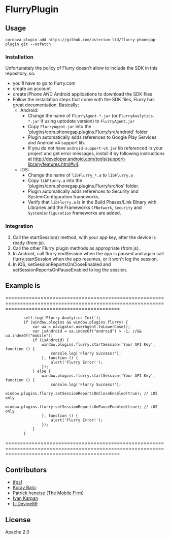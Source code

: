 FlurryPlugin
============

## Usage

    cordova plugin add https://github.com/asterium-ltd/flurry-phonegap-plugin.git --nofetch


### Installation
Unfortunately the policy of Flurry doesn't allow to include the SDK in this repository, so:

- you'll have to go to flurry.com
- create an account
- create iPhone AND Android applications to download the SDK files
- Follow the installation steps that come with the SDK files, Flurry has great documentation. Basically;
    - Android:
		- Change the name of `FlurryAgent-*.jar` (or `FlurryAnalytics-*.jar` if using uptodate version) to `FlurryAgent.jar`
        - Copy `FlurryAgent.jar` into the 'plugins/com.phonegap.plugins.Flurry/src/android' folder
        - Plugin automatically adds references to Google Play Services and Android v4 support lib.
        - If you do not have `android-support-vX.jar` lib referenced in your project and get error messages, install it by following instructions at http://developer.android.com/tools/support-library/features.html#v4.
    - iOS:
		- Change the name of `libFlurry_*.a` to `libFlurry.a`
        - Copy `libFlurry.a` into the 'plugins/com.phonegap.plugins.Flurry/src/ios' folder.
        - Plugin automatically adds references to Security and SystemConfiguration frameworks.
        - Verify that `libFlurry.a` is in the Build Phases/Link Binary with Libraries and the Frameworks `CFNetwork`, `Security` and `SystemConfiguration` frameworks are added.

### Integration
1. Call the startSession() method, with your app key, after the device is ready (from js).
2. Call the other Flurry plugin methods as appropriate (from js).
3. In Android, call flurry.endSession when the app is paused and again call flurry.startSession when the app resumes, or it won't log the session.
4. In iOS, setSessionReportsOnCloseEnabled and setSessionReportsOnPauseEnabled to log the session.

## Example is 

===================================================================================================================================================

			self.log('Flurry Analytics Init');
            if (window.plugins && window.plugins.flurry) {
                var ua = navigator.userAgent.toLowerCase();
                var isAndroid = ua.indexOf("android") > -1; //&& ua.indexOf("mobile");
                if (isAndroid) {
                    window.plugins.flurry.startSession('Your API Key', function () {
                        console.log('Flurry Success!');
                    }, function () {
                        alert('Flurry Error!');
                    });
                } else {
                    window.plugins.flurry.startSession('Your API Key', function () {
                        console.log('Flurry Success!');
                        window.plugins.flurry.setSessionReportsOnCloseEnabled(true); // iOS only
                        window.plugins.flurry.setSessionReportsOnPauseEnabled(true); // iOS only
                    }, function () {
                        alert('Flurry Error!');
                    });
                }
            }

===================================================================================================================================================

## Contributors

- [jfpsf](https://github.com/jfpsf)
- [Koray Balcı](https://github.com/koraybalci)
- [Patrick heneise (The Mobile Firm)](https://github.com/PatrickHeneise)
- [Ivan Karpan](https://github.com/IvanKarpan)
- [LilDevine89](https://github.com/LilDevine89)

## License
Apache 2.0
